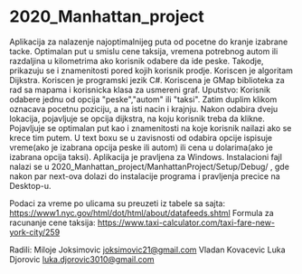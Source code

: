 # 2020_Manhattan_project

Aplikacija za nalazenje najoptimalnijeg puta od pocetne do kranje izabrane tacke. Optimalan put u smislu cene taksija, vremena potrebnog autom ili 
razdaljina u kilometrima ako korisnik odabere da ide peske.
Takodje, prikazuju se i znamenitosti pored kojih korisnik prodje.
Koriscen je algoritam Dijkstra.
Koriscen je programski jezik C#.
Koriscena je GMap biblioteka za rad sa mapama i korisnicka klasa za usmereni graf.
Uputstvo:
Korisnik odabere jednu od opcija "peske","autom" ili "taksi".
Zatim duplim klikom oznacava pocetnu poziciju, a na isti nacin i krajnju.
Nakon odabira dveju lokacija, pojavljuje se opcija dijkstra, na koju korisnik treba da klikne.
Pojavljuje se optimalan put kao i znamenitosti na koje korisnik nailazi ako se krece tim putem. U text boxu se u zavisnosti od odabira opcije ispisuje vreme(ako je izabrana opcija peske ili autom) ili cena u dolarima(ako je izabrana opcija taksi). 
Aplikacija je pravljena za Windows.
Instalacioni fajl nalazi se u 2020_Manhattan_project/ManhattanProject/Setup/Debug/ , gde nakon
par next-ova  dolazi do instalacije programa i pravljenja precice na Desktop-u.


Podaci za vreme po ulicama su preuzeti iz tabele sa sajta: https://www1.nyc.gov/html/dot/html/about/datafeeds.shtml
Formula za racunanje cene taksija: https://www.taxi-calculator.com/taxi-fare-new-york-city/259

Radili:
Miloje Joksimovic joksimovic21@gmail.com
Vladan Kovacevic
Luka Djorovic luka.djorovic3010@gmail.com